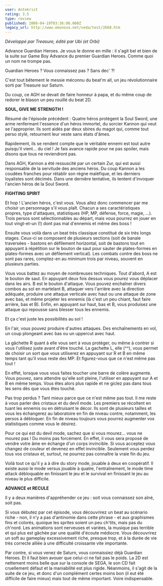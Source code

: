 ```yaml
---
user: Antekrist
rating: 3.5
type: review
published: 2008-04-19T03:36:06.000Z
legacy_url: http://www.emunova.net/veda/test/2668.htm
---
```

_Développé par Treasure, édité par Ubi (et Orbi)_  

Advance Guardian Heroes. Je vous le donne en mille : il s'agit bel et bien de la suite sur Game Boy Advance du premier Guardian Heroes. Comme quoi un nom ne trompe pas.  

Guardian Heroes ? Vous connaissez pas ? Sans dec' ?!  

C'est tout bêtement le messie méconnu du beat'm all, un jeu révolutionnaire sorti par Treasure sur Saturn.  

Du coup, ce AGH se devait de faire honneur à papa, et du même coup de redorer le blason un peu rouillé du beat 2D.  

  

**SOUL, GIVE ME STRENGTH !**  

Résumé de l'épisode précédent : Quatre héros protègent la Soul Sword, une arme renfermant l'essence d'un héros immortel, du sorcier Kannon qui veut se l'approprier. Ils sont aidés par deux sbires du magot qui, comme tout perso stylé, retournent leur veste sans états d'âmes.  

Rapidement, ils se rendent compte que le véritable ennemi est tout autre puisqu'il vient... du ciel ! Je fais avance rapide pour ne pas spoiler, mais disons que tous ne reviendront pas.  

  

Dans AGH, Kannon a été ressuscité par un certain Zur, qui est aussi responsable de la servitude des anciens héros. Du coup Kannon a les coudées franches pour rétablir son règne maléfique, et les derniers loyalistes sont décimés. Dans une dernière tentative, ils tentent d'invoquer l'ancien héros de la Soul Sword.  

  

**FIGHTING SPIRIT**  

Et hop ! L'ancien héros, c'est vous. Vous allez donc commencer par me choisir un personnage s'il vous plaît. Chacun a ses caractéristiques propres, type d'attaques, statistiques (HP, MP, défense, force, magie, ...). Trois persos sont sélectionnables au départ, mais vous pourrez en jouer en tout vingt-et-un (!) dont pas mal d'ennemis et même des boss !  

Ensuite vous voilà dans un beat très classique constitué de six très longs stages. Ceux-ci se composent de plusieurs sections (soit de banale traversées - bastons en défilement horizontal, soit de bastons tout en appuyant à répétition sur le bouton de saut pour sauter de plates-formes en plates-formes avec un défilement vertical). Les combats contre des boss ne sont pas rares, comptez-en au minimum trois par niveau, souvent en plusieurs parties.  

  

Vous vous battez au moyen de nombreuses techniques. Tout d'abord, A est le bouton de saut. En appuyant deux fois dessus vous pourez vous déplacer dans les airs. B est le bouton d'attaque. Vous pouvez enchaîner divers combos au sol en martelant B, attaquer vers l'arrière avec la direction adéquate, produire une attaque verticale avec haut ou une attaque de zone avec bas, et même projeter les ennemis (là c'est un peu chiant, faut faire arrière, bas et B). Enfin, en appuyant sur haut, bas et B, vous produisez une attaque qui repousse sans blesser tous les ennemis.  

Et ça c'est juste les possibilités au sol !  

En l'air, vous pouvez produire d'autres attaques. Des enchaînements en vol, un coup plongeant avec bas ou un uppercut avec haut.  

La gâchette R quant à elle vous sert à vous protéger, ou même à contrer si vous l'utilisez juste avant d'être touché. La gachette L, elle (^^), vous permet de choisir un sort que vous utiliserez en appuyant sur R et B en même temps tant qu'il vous reste des MP. Et figurez-vous que ce n'est même pas tout !  

En effet, lorsque vous vous faites toucher une barre de colère augmente. Vous pouvez, sans attendre qu'elle soit pleine, l'utiliser en appuyant sur A et B en même temps. Vous êtes alors plus rapide et ne giclez pas dans tous les sens dès que vous êtes touché.  

  

Pas trop perdus ? Tant mieux parce que ce n'est même pas tout. Il me reste à vous parler des cristaux et du devil mode. Les premiers se récoltent en tuant les ennemis ou en détruisant le décor. Ils sont de plusieurs tailles et vous les échangerez au laboratoire en fin de niveau contre, notamment, les persos à débloquer. En fin de niveau toujours vous pourrez augmenter vos statistiques comme vous le désirez.  

Pour ce qui est du devil mode, sachez que si vous mourez... vous ne mourez pas ! Du moins pas forcément. En effet, il vous sera proposé de vendre votre âme en échange d'un corps invincible. Si vous acceptez vous changez de couleur et devenez en effet invincible. Seulement vous perdez tous vos cristaux et, surtout, ne pourrez pas connaître la vraie fin du jeu.  

  

Voilà tout ce qu'il y a à dire du story mode, jouable à deux en coopératif. Il existe aussi le mode versus jouable à quatre, l'entraînement, le mode time attack débloquable en finissant le jeu et le survival en finissant le jeu au niveau le plus difficile.  

  

**ADVANCE et RECULE**  

Il y a deux manières d'appréhender ce jeu : soit vous connaissez son aîné, soit pas.  

Si vous débutez par cet épisode, vous découvrirez un beat au scénario riche - non, il n'y a pas d'antinomie dans cette phrase - et aux graphismes fins et colorés, quoique les sprites soient un peu ch'tits, mais pas du ch'nord. Les animations sont nerveuses et variées, la musique pas terrible et qui plus est gâchée par une qualité d'écoute médiocre. Vous découvrirez un soft au gameplay excessivement riche, presque trop, et à la durée de vie très correcte alliée à une difficulté croissante vite importante.  

Par contre, si vous venez de Saturn, vous connaissiez déjà Guardian Heroes. Et il faut bien avouer que celui-ci ne fait pas le poids. La 2D est nettement moins belle que sur la console de SEGA, le son CD fait cruellement défaut et la maniabilité est plus rigide. Néanmoins, il s'agit de la suite de ce jeu, et donc d'un complément certes moins bon (il eut été difficile de faire mieux) mais tout de même important. Voire indispensable.